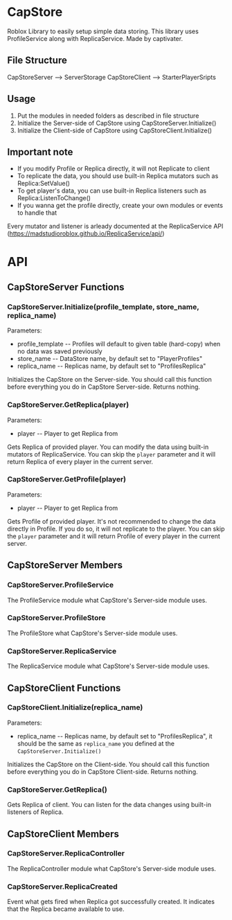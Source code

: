 # CapStore

Roblox Library to easily setup simple data storing.
This library uses ProfileService along with ReplicaService.
Made by captivater.

## File Structure

CapStoreServer --> ServerStorage
CapStoreClient --> StarterPlayerSripts

## Usage

1. Put the modules in needed folders as described in file structure
2. Initialize the Server-side of CapStore using CapStoreServer.Initialize()
3. Initialize the Client-side of CapStore using CapStoreClient.Initialize()

## Important note
- If you modify Profile or Replica directly, it will not Replicate to client
- To replicate the data, you should use built-in Replica mutators such as Replica:SetValue()
- To get player's data, you can use built-in Replica listeners such as Replica:ListenToChange()
- If you wanna get the profile directly, create your own modules or events to handle that

Every mutator and listener is arleady documented at the ReplicaService API
(https://madstudioroblox.github.io/ReplicaService/api/)

# API

## CapStoreServer Functions

### CapStoreServer.Initialize(profile_template, store_name, replica_name) 
Parameters:
- profile_template -- Profiles will default to given table (hard-copy) when no data was saved previously
- store_name -- DataStore name, by default set to "PlayerProfiles"
- replica_name -- Replicas name, by default set to "ProfilesReplica"

Initializes the CapStore on the Server-side.
You should call this function before everything you do in CapStore Server-side.
Returns nothing.

### CapStoreServer.GetReplica(player) 
Parameters:
- player -- Player to get Replica from

Gets Replica of provided player.
You can modify the data using built-in mutators of ReplicaService.
You can skip the `player` parameter and it will return Replica of every player in the current server.

### CapStoreServer.GetProfile(player) 
Parameters:
- player -- Player to get Replica from

Gets Profile of provided player.
It's not recommended to change the data directly in Profile.
If you do so, it will not replicate to the player.
You can skip the `player` parameter and it will return Profile of every player in the current server.

## CapStoreServer Members

### CapStoreServer.ProfileService
The ProfileService module what CapStore's Server-side module uses.

### CapStoreServer.ProfileStore
The ProfileStore what CapStore's Server-side module uses.

### CapStoreServer.ReplicaService
The ReplicaService module what CapStore's Server-side module uses.

## CapStoreClient Functions

### CapStoreClient.Initialize(replica_name) 
Parameters:
- replica_name -- Replicas name, by default set to "ProfilesReplica", it should be the same as `replica_name` you defined at the `CapStoreServer.Initialize()`

Initializes the CapStore on the Client-side.
You should call this function before everything you do in CapStore Client-side.
Returns nothing.

### CapStoreServer.GetReplica() 

Gets Replica of client.
You can listen for the data changes using built-in listeners of Replica.

## CapStoreClient Members

### CapStoreServer.ReplicaController
The ReplicaController module what CapStore's Server-side module uses.

### CapStoreServer.ReplicaCreated
Event what gets fired when Replica got successfully created.
It indicates that the Replica became available to use. 
